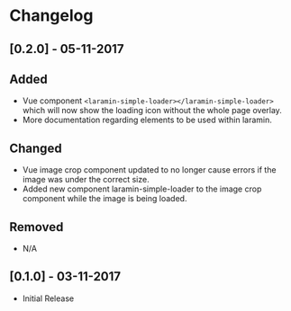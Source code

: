 # Changelog

## [0.2.0] - 05-11-2017

## Added
 - Vue component `<laramin-simple-loader></laramin-simple-loader>` which will now show the loading icon without the whole page overlay.
 - More documentation regarding elements to be used within laramin.

## Changed
 - Vue image crop component updated to no longer cause errors if the image was under the correct size.
 - Added new component laramin-simple-loader to the image crop component while the image is being loaded.

## Removed
 - N/A

## [0.1.0] - 03-11-2017
- Initial Release